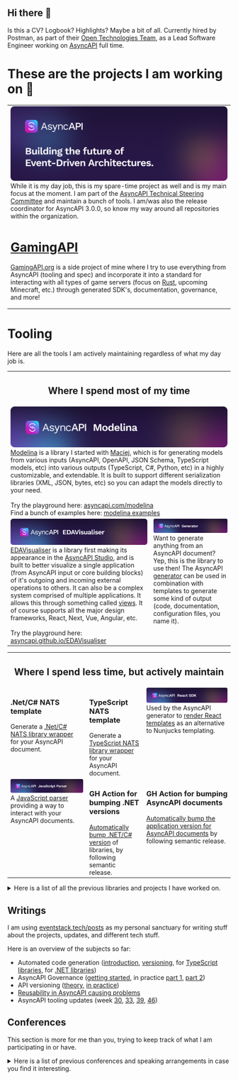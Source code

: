 ## Hi there 👋
Is this a CV? Logbook? Highlights? Maybe a bit of all. Currently hired by Postman, as part of their <a href="https://blog.postman.com/announcing-postman-open-technologies/">Open Technologies Team</a>, as a Lead Software Engineer working on <a href="https://github.com/orgs/asyncapi">AsyncAPI</a> full time.

# These are the projects I am working on 🔭

<table  style="table-layout: fixed; width: 100%;">
  <tr>
    <td colspan="1">
    <img src="asyncapi.png"
     alt="AsyncAPI logo"/> While it is my day job, this is my spare-time project as well and is my main focus at the moment. I am part of the <a href="https://www.asyncapi.com/community/tsc">AsyncAPI Technical Steering Committee</a> and maintain a bunch of tools. I am/was also the release coordinator for AsyncAPI 3.0.0, so know my way around all repositories within the organization.
    </td>
  </tr>
  <tr style="vertical-align: top;">
    <td><h1><a href="https://github.com/GamingAPI/">GamingAPI</a></h1><p><a href="https://gamingapi.org/">GamingAPI.org</a> is a side project of mine where I try to use everything from AsyncAPI (tooling and spec) and incorporate it into a standard for interacting with all types of game servers (focus on <a href="https://rust.facepunch.com/">Rust</a>, upcoming Minecraft, etc.) through generated SDK's, documentation, governance, and more!</p></td>
  </tr>
</table>

# Tooling
Here are all the tools I am actively maintaining regardless of what my day job is.

<table style="table-layout: fixed; width: 100%;">
  <tr>
    <td colspan="2">
    <h2 align="center"><b>Where I spend most of my time</b></h1>
    </td>
  </tr>
  <tr>
    <td colspan="2">
    <img src="asyncapi-modelina.png"
     alt="Modelina banner"/><a href="https://github.com/asyncapi/modelina">Modelina</a> is a library I started with <a href="https://github.com/magicmatatjahu">Maciej</a>, which is for generating models from various inputs (AsyncAPI, OpenAPI, JSON Schema, TypeScript models, etc) into various outputs (TypeScript, C#, Python, etc) in a highly customizable, and extendable. It is built to support different serialization libraries (XML, JSON, bytes, etc) so you can adapt the models directly to your need. </br></br> Try the playground here: <a href="https://www.asyncapi.com/modelina">asyncapi.com/modelina</a></br> Find a bunch of examples here: <a href="https://github.com/asyncapi/modelina/tree/master/examples#examples">modelina examples</a>
    </td>
  </tr>
  <tr style="vertical-align: top;">
    <td><img src="asyncapi-edavisualiser.png"
     alt="Edavisualiser banner"/><a href="https://github.com/asyncapi/EDAVisualiser/">EDAVisualiser</a> is a library first making its appearance in the <a href="https://studio.asyncapi.com/">AsyncAPI Studio</a>, and is built to better visualize a single application (from AsyncAPI input or core building blocks) of it's outgoing and incoming external operations to others. It can also be a complex system comprised of multiple applications. It allows this through something called <a href="https://github.com/asyncapi/EDAVisualiser#views">views</a>. It of course supports all the major design frameworks, React, Next, Vue, Angular, etc.</br></br> Try the playground here: <a href="asyncapi.github.io/EDAVisualiser">asyncapi.github.io/EDAVisualiser</a>
    </td>
    <td>
    <img src="asyncapi-generator.png" alt="AsyncAPI generator banner"/> Want to generate anything from an AsyncAPI document? Yep, this is the library to use then! The AsyncAPI <a href="https://github.com/asyncapi/generator">generator</a> can be used in combination with templates to generate some kind of output (code, documentation, configuration files, you name it).
    </td>
  </tr>
</table>
<table style="table-layout: fixed; width: 100%; vertical-align: top;">
  <tr>
    <td colspan="3">
    <h2 align="center"><b>Where I spend less time, but actively maintain</b></h1>
    </td>
  </tr>
  <tr style="vertical-align: top;">
    <td>
    <h3>.Net/C# NATS template</h3> Generate a <a href="https://github.com/asyncapi/dotnet-nats-template">.Net/C# NATS library wrapper</a> for your AsyncAPI document.
    </td>
    <td>
    <h3>TypeScript NATS template</h3> Generate a <a href="https://github.com/asyncapi/typescript-nats-template">TypeScript NATS library wrapper</a> for your AsyncAPI document.
    </td>
    <td>
    <img src="generator-react-sdk.png" alt="AsyncAPI generator React SDK"/>Used by the AsyncAPI generator to <a href="https://github.com/asyncapi/generator-react-sdk">render React templates</a> as an alternative to Nunjucks templating.
    </td>
  </tr>
  <tr style="vertical-align: top;">
    <td>
    <img src="asyncapi-js-parser.png" alt="AsyncAPI JS parser"/> A <a href="https://github.com/asyncapi/dotnet-nats-template">JavaScript parser</a> providing a way to interact with your AsyncAPI documents.
    </td>
    <td>
    <h3>GH Action for bumping .NET versions</h3> <a href="https://github.com/jonaslagoni/gh-action-dotnet-bump">Automatically bump .NET/C# version</a> of libraries, by following semantic release.
    </td>
    <td>
    <h3>GH Action for bumping AsyncAPI documents</h3> <a href="https://github.com/jonaslagoni/gh-action-asyncapi-document-bump">Automatically bump the application version for AsyncAPI documents</a> by following semantic release.
    </td>
  </tr>
</table>

<details>
  <summary>Here is a list of all the previous libraries and projects I have worked on.</summary>

- https://github.com/jonaslagoni/Wizard-Of-Treldan, university group project, 2d and 2 different UI games in one, with a custom game engine, written in Java.
- https://github.com/jonaslagoni/NEON, university group project, a 2d tower defense game, using OSGi to use a modular system to load and unload towers, maps, game modes, etc on the fly, build upon libgdx, written in Java.
- https://github.com/jonaslagoni/csgoLiveServer, spare time project trying to reflect what happens in a CSGO server in the web browser, first version of GamingAPI I guess.
- https://github.com/jonaslagoni/asyncapi-quicktype-template, AsyncAPI generator template to generate typed models with QuickType. 
- https://github.com/jonaslagoni/asyncapi-quicktype-filter, the core library code for the QuickType template.
- https://github.com/jonaslagoni/.NET-websocket-client-template, an old AsyncAPI generator template for generating a WebSocket wrapper in .NET.
- https://github.com/jonaslagoni/ts-websocket-server-template, an old AsyncAPI generator template for generating a WebSocket wrapper in TypeScript.
- https://github.com/jonaslagoni/Java-to-JSON-Schema, a JSON Schema draft-7 DSL for writing JSON Schema through code in Java. 
- https://github.com/jonaslagoni/Java-to-AsyncAPI, an AsyncAPI DSL for writing AsyncAPI documents through code in Java. Uses the JSON Schema variant as well internally to define payloads.

</details>

## Writings
I am using [eventstack.tech/posts](https://eventstack.tech/posts) as my personal sanctuary for writing stuff about the projects, updates, and different tech stuff.

Here is an overview of the subjects so far:
- Automated code generation ([introduction](https://eventstack.tech/posts/automated-utopia), [versioning](https://eventstack.tech/posts/automated-utopia-versioning), for [TypeScript libraries](https://eventstack.tech/posts/automated-utopia-typescript), for [.NET libraries](https://eventstack.tech/posts/automated-utopia-dotnet))
- AsyncAPI Governance ([getting started](https://eventstack.tech/posts/getting-started-with-governance), in practice [part 1](https://eventstack.tech/posts/enforcing-consistency-guidelines-part-1), [part 2](https://eventstack.tech/posts/enforcing-consistency-guidelines-part-2))
- API versioning ([theory](https://eventstack.tech/posts/versioning-is-easy), [in practice](https://eventstack.tech/posts/asyncapi-versioning-in-practice))
- [Reusability in AsyncAPI causing problems](https://eventstack.tech/posts/reusability-causing-problems)
- AsyncAPI tooling updates (week [30](https://eventstack.tech/posts/asyncapi-tooling-update-1), [33](https://eventstack.tech/posts/asyncapi-tooling-update-week-33), [39](https://eventstack.tech/posts/asyncapi-tooling-update-week-39), [46](https://eventstack.tech/posts/asyncapi-tooling-update-week-46))

## Conferences
This section is more for me than you, trying to keep track of what I am participating in or have.

<details>
  <summary>Here is a list of previous conferences and speaking arrangements in case you find it interesting.</summary>
  
- (speaking) APIDays Paris 2022, in-person, gonna be speaking about `AsyncAPI and schema format complexity`.
- (participating) GOTO Copenhagen 2022, in-person.
- (participating) Digital Transformation World, TMForum, Copenhagen 2022, in-person
- (speaking) AsyncAPI conference 2022, had two talks here. The two talks were `Next Generation of AsyncAPI` (watch the recording here: https://www.youtube.com/watch?v=WOMDYzHh-3w) and `The Intricacies of a Single Keyword in AsyncAPI` (watch the recording here: https://www.youtube.com/watch?v=fLAAXAXOGlE)
- (speaking) API:World 2021, online, talked about `How AsyncAPI can enhance your developer experience`
- (speaking) APIDays Interface 2021, online, talked about `How AsyncAPI can enhance your developer experience`. Watch the recording here: https://www.youtube.com/watch?v=W7L0ryT3Qmo
- (participating) Info Security Denmark 2021, in-person
- (participating) APIDays Paris 2019, in-person, invitation by [Fran](https://github.com/fmvilas)
- (participating) Info Security Denmark 2019, in-person

</details>
